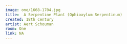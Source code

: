```yaml
---
image: one/1668-1704.jpg
title:  A Serpentine Plant (Ophioxylum Serpentinum)
created: 18th century
artist: Aert Schouman
room: One
link: NA
---
```



